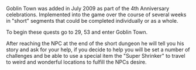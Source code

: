 ---
---
Goblin Town was added in July 2009 as part of the 4th Anniversary celebrations. Implemented into the game over the course of several weeks in "short" segments that could be completed individually or as a whole.

To begin these quests go to 29, 53 and enter Goblin Town.

After reaching the NPC at the end of the short dungeon he will tell you his story and ask for your help, if you decide to help you will be set a number of challenges and be able to use a special item the "Super Shrinker" to travel to weird and wonderful locations to fulfill the NPCs desire.